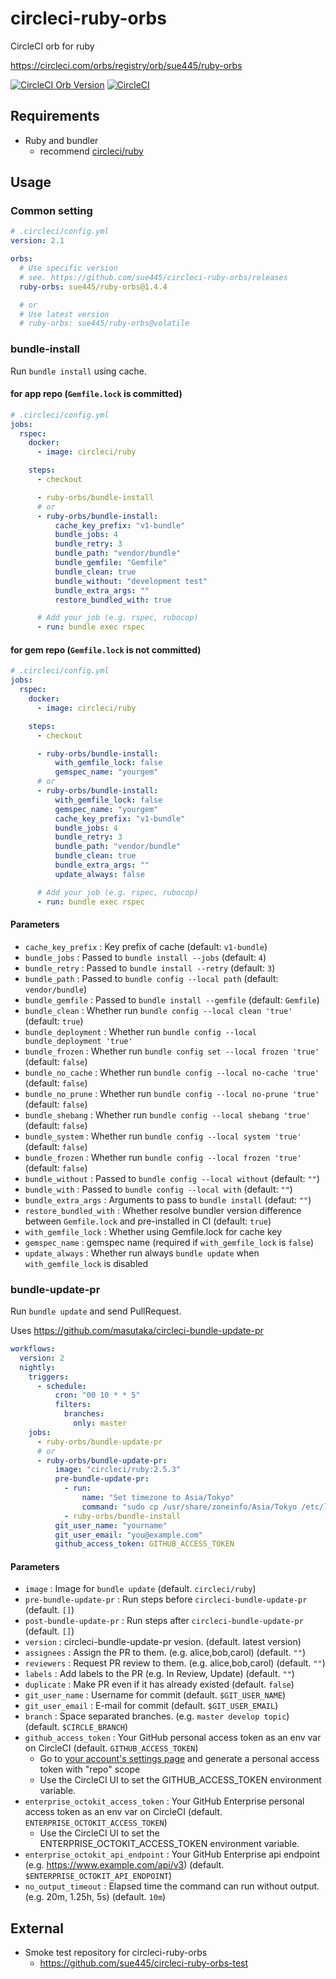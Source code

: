 # circleci-ruby-orbs
CircleCI orb for ruby

https://circleci.com/orbs/registry/orb/sue445/ruby-orbs

[![CircleCI Orb Version](https://img.shields.io/badge/endpoint.svg?url=https://badges.circleci.io/orb/sue445/ruby-orbs)](https://circleci.com/orbs/registry/orb/sue445/ruby-orbs) 
[![CircleCI](https://circleci.com/gh/sue445/circleci-ruby-orbs/tree/master.svg?style=svg)](https://circleci.com/gh/sue445/circleci-ruby-orbs/tree/master)


## Requirements
* Ruby and bundler
  * recommend [circleci/ruby](https://hub.docker.com/r/circleci/ruby/)

## Usage
### Common setting
```yml
# .circleci/config.yml
version: 2.1

orbs:
  # Use specific version
  # see. https://github.com/sue445/circleci-ruby-orbs/releases
  ruby-orbs: sue445/ruby-orbs@1.4.4

  # or
  # Use latest version
  # ruby-orbs: sue445/ruby-orbs@volatile
```

### bundle-install
Run `bundle install` using cache.

#### for app repo (`Gemfile.lock` is committed)
```yml
# .circleci/config.yml
jobs:
  rspec:
    docker:
      - image: circleci/ruby

    steps:
      - checkout

      - ruby-orbs/bundle-install
      # or
      - ruby-orbs/bundle-install:
          cache_key_prefix: "v1-bundle"
          bundle_jobs: 4
          bundle_retry: 3
          bundle_path: "vendor/bundle"
          bundle_gemfile: "Gemfile"
          bundle_clean: true
          bundle_without: "development test"
          bundle_extra_args: ""
          restore_bundled_with: true

      # Add your job (e.g. rspec, rubocop)
      - run: bundle exec rspec
```

#### for gem repo (`Gemfile.lock` is not committed)
```yml
# .circleci/config.yml
jobs:
  rspec:
    docker:
      - image: circleci/ruby

    steps:
      - checkout

      - ruby-orbs/bundle-install:
          with_gemfile_lock: false
          gemspec_name: "yourgem"
      # or
      - ruby-orbs/bundle-install:
          with_gemfile_lock: false
          gemspec_name: "yourgem"
          cache_key_prefix: "v1-bundle"
          bundle_jobs: 4
          bundle_retry: 3
          bundle_path: "vendor/bundle"
          bundle_clean: true
          bundle_extra_args: ""
          update_always: false

      # Add your job (e.g. rspec, rubocop)
      - run: bundle exec rspec
```

#### Parameters
* `cache_key_prefix` : Key prefix of cache (default: `v1-bundle`)
* `bundle_jobs` : Passed to `bundle install --jobs` (default: `4`)
* `bundle_retry` : Passed to `bundle install --retry` (default: `3`)
* `bundle_path` : Passed to `bundle config --local path` (default: `vendor/bundle`)
* `bundle_gemfile` : Passed to `bundle install --gemfile` (default: `Gemfile`)
* `bundle_clean` : Whether run `bundle config --local clean 'true'` (default: `true`)
* `bundle_deployment` : Whether run `bundle config --local bundle_deployment 'true'`
* `bundle_frozen` : Whether run `bundle config set --local frozen 'true'` (default: `false`)
* `bundle_no_cache` : Whether run `bundle config --local no-cache 'true'` (default: `false`)
* `bundle_no_prune` : Whether run `bundle config --local no-prune 'true'` (default: `false`)
* `bundle_shebang` : Whether run `bundle config --local shebang 'true'` (default: `false`)
* `bundle_system` : Whether run `bundle config --local system 'true'` (default: `false`)
* `bundle_frozen` : Whether run `bundle config --local frozen 'true'` (default: `false`)
* `bundle_without` : Passed to `bundle config --local without` (default: `""`)
* `bundle_with` : Passed to `bundle config --local with` (default: `""`)
* `bundle_extra_args` : Arguments to pass to `bundle install` (defaut: `""`)
* `restore_bundled_with` : Whether resolve bundler version difference between `Gemfile.lock` and pre-installed in CI (default: `true`)
* `with_gemfile_lock` : Whether using Gemfile.lock for cache key
* `gemspec_name` : gemspec name (required if `with_gemfile_lock` is `false`)
* `update_always` : Whether run always `bundle update` when `with_gemfile_lock` is disabled

### bundle-update-pr
Run `bundle update` and send PullRequest.

Uses https://github.com/masutaka/circleci-bundle-update-pr

```yml
workflows:
  version: 2
  nightly:
    triggers:
      - schedule:
          cron: "00 10 * * 5"
          filters:
            branches:
              only: master
    jobs:
      - ruby-orbs/bundle-update-pr
      # or
      - ruby-orbs/bundle-update-pr:
          image: "circleci/ruby:2.5.3"
          pre-bundle-update-pr:
            - run:
                name: "Set timezone to Asia/Tokyo"
                command: "sudo cp /usr/share/zoneinfo/Asia/Tokyo /etc/localtime"
            - ruby-orbs/bundle-install
          git_user_name: "yourname"
          git_user_email: "you@example.com"
          github_access_token: GITHUB_ACCESS_TOKEN
```

#### Parameters
* `image` : Image for `bundle update` (default. `circleci/ruby`)
* `pre-bundle-update-pr` : Run steps before `circleci-bundle-update-pr` (default. `[]`)
* `post-bundle-update-pr` : Run steps after `circleci-bundle-update-pr` (default. `[]`)
* `version` : circleci-bundle-update-pr vesion. (default. latest version)
* `assignees` : Assign the PR to them. (e.g. alice,bob,carol) (default. `""`)
* `reviewers` : Request PR review to them. (e.g. alice,bob,carol) (default. `""`)
* `labels` : Add labels to the PR (e.g. In Review, Update) (default. `""`)
* `duplicate` : Make PR even if it has already existed (default. `false`)
* `git_user_name` : Username for commit (default. `$GIT_USER_NAME`)
* `git_user_email` : E-mail for commit (default. `$GIT_USER_EMAIL`)
* `branch` : Space separated branches. (e.g. `master develop topic`) (default. `$CIRCLE_BRANCH`)
* `github_access_token` : Your GitHub personal access token as an env var on CircleCI (default. `GITHUB_ACCESS_TOKEN`)
  * Go to [your account's settings page](https://github.com/settings/tokens/new?description=circleci-bundle-update-pr%20token) and generate a personal access token with "repo" scope
  * Use the CircleCI UI to set the GITHUB_ACCESS_TOKEN environment variable.
* `enterprise_octokit_access_token` : Your GitHub Enterprise personal access token as an env var on CircleCI (default. `ENTERPRISE_OCTOKIT_ACCESS_TOKEN`)
  * Use the CircleCI UI to set the ENTERPRISE_OCTOKIT_ACCESS_TOKEN environment variable.
* `enterprise_octokit_api_endpoint` : Your GitHub Enterprise api endpoint (e.g. https://www.example.com/api/v3) (default. `$ENTERPRISE_OCTOKIT_API_ENDPOINT`)
* `no_output_timeout` : Elapsed time the command can run without output. (e.g. 20m, 1.25h, 5s) (default. `10m`)

## External
* Smoke test repository for circleci-ruby-orbs
  * https://github.com/sue445/circleci-ruby-orbs-test
